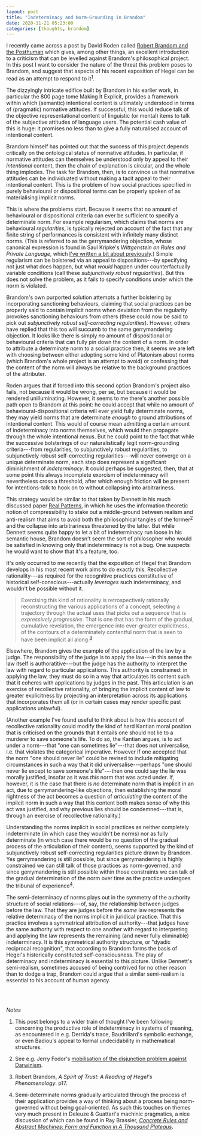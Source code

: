 ```yaml
---
layout: post
title: "Indeterminacy and Norm-Grounding in Brandom"
date: 2020-11-21 05:23:00
categories: [thoughts, brandom]
---
```


I recently came across a post by David Roden called [Robert Brandom and the Posthuman](https://enemyindustry.wordpress.com/2014/08/23/robert-brandom-and-posthumanism/) which gives, among other things, an excellent introduction to a criticism that can be levelled against Brandom's philosophical project. In this post I want to consider the nature of the threat this problem poses to Brandom, and suggest that aspects of his recent exposition of Hegel can be read as an attempt to respond to it<sup>[1](#r1)</sup>.

The dizzyingly intricate edifice built by Brandom in his earlier work, in particular the 800 page tome Making It Explicit, provides a framework within which (semantic) intentional content is ultimately understood in terms of (pragmatic) normative attitudes. If successful, this would reduce talk of the objective representational content of linguistic (or mental) items to talk of the subjective attitudes of language users. The potential cash value of this is huge: it promises no less than to give a fully naturalised account of intentional content.

Brandom himself has pointed out that the success of this project depends critically on the ontological status of normative attitudes. In particular, if normative attitudes can themselves be understood only by appeal to their _intentional_ content, then the chain of explanation is circular, and the whole thing implodes. The task for Brandom, then, is to convince us that normative attitudes can be individuated without making a tacit appeal to their intentional content. This is the problem of how social practices specified in purely behavioural or dispositional terms can be properly spoken of as materialising implicit norms.

This is where the problems start. Because it seems that no amount of behavioural or dispositional criteria can ever be sufficient to specify a determinate norm. For example regularism, which claims that norms are behavioural _regularities_, is typically rejected on account of the fact that any finite string of performances is consistent with infinitely many distinct norms. (This is referred to as the gerrymandering objection, whose canonical expression is found in Saul Kripke's _Wittgenstein on Rules and Private Language_, which [I've written a bit about previously](2020/08/18/rule-following.html).) Simple regularism can be bolstered via an appeal to dispositions---by specifying not just what does happen, but what _would_ happen under counterfactually variable conditions (call these _subjunctively robust regularities_). But this does not solve the problem, as it fails to specify conditions under which the norm is violated.

Brandom's own purported solution attempts a further bolstering by incorporating sanctioning behaviours, claiming that social practices can be properly said to contain implicit norms when deviation from the regularity provokes sanctioning behaviours from others (these could now be said to pick out _subjunctively robust self-correcting regularities_). However, others have replied that this too will succumb to the same gerrymandering objection. It looks like there is simply _no_ amount of dispositional or behavioural criteria that can fully pin down the content of a norm. In order to attribute a determinate norm to a social practice then, it seems we are left with choosing between either adopting some kind of Platonism about norms (which Brandom's whole project is an attempt to avoid) or confessing that the content of the norm will always be relative to the background practices of the attributer.

Roden argues that if forced into this second option Brandom's project also fails, not because it would be wrong, per se, but because it would be rendered unilluminating. However, it seems to me there's another possible path open to Brandom at this point: he could accept that while no amount of behavioural-dispositional criteria will ever yield fully determinate norms, they may yield norms that are determinate _enough_ to ground attributions of intentional content. This would of course mean admitting a certain amount of indeterminacy into norms themselves, which would then propagate through the whole intentional nexus. But he could point to the fact that while the successive bolsterings of our naturalistically legit norm-grounding criteria---from regularities, to subjunctively robust regularities, to subjunctively robust self-correcting regularities---will never converge on a unique determinate norm, each step does represent a significant diminishment of _indeterminacy_. It could perhaps be suggested, then, that at some point this always incomplete exorcism of indeterminacy will nevertheless cross a threshold, after which enough friction will be present for intentions-talk to hook on to without collapsing into arbitrariness.

This strategy would be similar to that taken by Dennett in his much discussed paper [Real Patterns]({{site.baseurl}}/assets/pdf/dennett-real-patterns.pdf), in which he uses the information theoretic notion of compressibility to stake out a middle-ground between realism and anti-realism that aims to avoid both the philosophical tangles of the former<sup>[2](#r2)</sup> and the collapse into arbitrariness threatened by the latter. But while Dennett seems quite happy to let a bit of indeterminacy run loose in his semantic house, Brandom doesn't seem the sort of philosopher who would be satisfied in knowing only that indeterminacy is not a bug. One suspects he would want to show that it's a feature, too.

It's only occurred to me recently that the exposition of Hegel that Brandom develops in his most recent work aims to do exactly this. Recollective rationality---as required for the recognitive practices constitutive of historical self-conscious---actually _leverages_ such indeterminacy, and wouldn't be possible without it.

> Exercising this kind of rationality is retrospectively rationally reconstructing the various applications of a concept, selecting a trajectory through the actual uses that picks out a sequence that is _expressively progressive_. That is one that has the form of the gradual, cumulative revelation, the emergence into ever-greater explicitness, of the contours of a determinately contentful norm that is seen to have been implicit all along.<sup>[3](#r3)</sup>

Elsewhere, Brandom gives the example of the application of the law by a judge. The responsibility of the judge is to apply the law---in this sense the law itself is authoratitive---but the judge has the authority to interpret the law with regard to particular applications. This authority is constrained: in applying the law, they must do so in a way that articulates its content such that it coheres with applications by judges in the past. This articulation is an exercise of recollective rationality, of bringing the implicit content of law to greater explicitness by projecting an interpretation across its applications that incorporates them all (or in certain cases may render specific past applications unlawful).

(Another example I've found useful to think about is how this account of recollective rationality could modify the kind of hard Kantian moral position that is criticised on the grounds that it entails one should not lie to a murderer to save someone's life. To do so, the Kantian argues, is to act under a norm---that "one can sometimes lie"---that does not universalise, i.e. that violates the categorical imperative. However if one accepted that the norm "one should never lie" could be revised to include mitigating circumstances in such a way that it did universalise---perhaps "one should never lie except to save someone's life"---then one could say the lie was morally justified, insofar as it was _this_ norm that was acted under. If, however, it is the case that there is _no_ determinate norm that is implicit in an act, due to gerrymandering-like objections, then establishing the moral rightness of the act becomes a question of _articulating_ the content of the implicit norm in such a way that this content both makes sense of why this act was justified, and why previous lies should be condemned---that is, through an exercise of recollective rationality.)

Understanding the norms implicit in social practices as neither completely indeterminate (in which case they wouldn't be norms) nor as fully determinate (in which case there would be no question of the gradual process of the articulation of their content), seems supported by the kind of subjunctively robust self-correcting regularities picture drawn by Brandom. Yes gerrymandering is still possible, but since gerrymandering is highly constrained we can still talk of those practices as norm-governed, and since gerrymandering is still possible within those constraints we can talk of the gradual determination of the norm over time as the practice undergoes the tribunal of experience<sup>[4](#r4)</sup>.

The semi-determinacy of norms plays out in the symmetry of the authority structure of social relations---of, say, the relationship between judges before the law. That they are judges before the _same_ law represents the relative determinacy of the norms implicit in juridical practice. That this practice involves a symmetrical attribution of authority---that judges have the same authority with respect to one another with regard to interpreting and applying the law represents the remaining (and never fully eliminable) indeterminacy. It is this symmetrical authority structure, or "dyadic reciprocal recognition", that according to Brandom forms the basis of Hegel's historically constituted self-consciousness. The play of determinacy and indeterminacy is essential to this picture. Unlike Dennett's semi-realism, sometimes accused of being contrived for no other reason than to dodge a trap, Brandom could argue that a similar semi-realism is essential to his account of human agency.

<br />
<br />

_Notes_

1. <a name="r1"></a>This post belongs to a wider train of thought I've been following concerning the productive role of indeterminacy in systems of meaning, as encountered in e.g. Derrida's trace, Baudrillard's symbolic exchange, or even Badiou's appeal to formal undecidability in mathematical structures.

2. <a name="r2"></a>See e.g. Jerry Fodor's [mobilisation of the disjunction problem against Darwinism]({{site.baseurl}}/assets/pdf/fodor-darwin.pdf).

3. <a name="r3"></a>Robert Brandom, _A Spirit of Trust: A Reading of Hegel's Phenomenology_. p17.

4. <a name="r4"></a>Semi-determinate norms gradually articulated through the process of their application provides a way of thinking about a process being norm-governed without being goal-oriented. As such this touches on themes very much present in Deleuze & Guattari's machinic pragmatics, a nice discussion of which can be found in Ray Brassier, [_Concrete Rules and Abstract Machines: Form and Function in A Thousand Plateaus_]({{site.baseurl}}/assets/pdf/brassier-concrete-rules.pdf).
